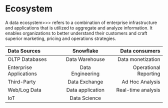 # Ecosystem

A data ecosystem>>> refers to a combination of enterprise infrastructure and applications that is utilized to 
aggregate and analyze information. It enables organizations to better 
understand their customers and craft superior marketing, pricing and operations strategies.

| Data Sources            |Snowflake          |  Data consumers           |
| :---                    |       :----:      |           ---:            |
| OLTP Databases          |Data Warehouse     |  Data monetization        |
| Enterprise Applications |Data Engineering   |  Operational Reporting    |
| Third-Party             |Data Exchange      |  Ad Hoc Analysis          |
| Web/Log Data            |Data application   |  Real-time analysis       |
| IoT                     |Data Science       |                           |

